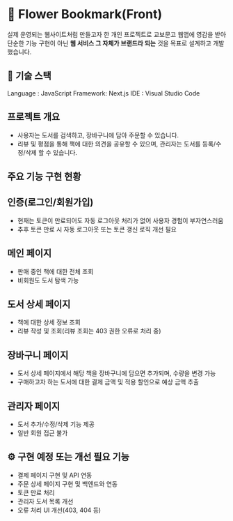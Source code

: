 # 🪻 Flower Bookmark(Front)

실제 운영되는 웹사이트처럼 만들고자 한 개인 프로젝트로 교보문고 웹앱에 영감을 받아 단순한 기능 구현이 아닌 **웹 서비스 그 자체가 브랜드라 되는** 것을 목표로 설계하고 개발했습니다.

## 🔨 기술 스택
Language : JavaScript
Framework: Next.js
IDE : Visual Studio Code


## 프로젝트 개요
 - 사용자는 도서를 검색하고, 장바구니에 담아 주문할 수 있습니다.
 - 리뷰 및 평점을 통해 책에 대한 의견을 공유할 수 있으며, 관리자는 도서를 등록/수정/삭제 할 수 있습니다.

## 주요 기능 구현 현황

## 인증(로그인/회원가입)
 - 현재는 토큰이 만료되어도 자동 로그아웃 처리가 없어 사용자 경험이 부자연스러움
 - 추후 토큰 만료 시 자동 로그아웃 또는 토큰 갱신 로직 개선 필요
 
## 메인 페이지
 - 판매 중인 책에 대한 전체 조회
 - 비회원도 도서 탐색 가능

## 도서 상세 페이지
 - 책에 대한 상세 정보 조회 
 - 리뷰 작성 및 조회(리뷰 조회는 403 권한 오류로 처리 중)

## 장바구니 페이지
 - 도서 상세 페이지에서 해당 책을 장바구니에 담으면 추가되며, 수량을 변경 가능
 - 구매하고자 하는 도서에 대한 결제 금액 및 적용 할인으로 예상 금액 추출

## 관리자 페이지
 - 도서 추가/수정/삭제 기능 제공
 - 일반 회원 접근 불가

## ⚙️ 구현 예정 또는 개선 필요 기능
- 결제 페이지 구현 및 API 연동
- 주문 상세 페이지 구현 및 백엔드와 연동
- 토큰 만료 처리
- 관리자 도서 목록 개선
- 오류 처리 UI 개선(403, 404 등)

